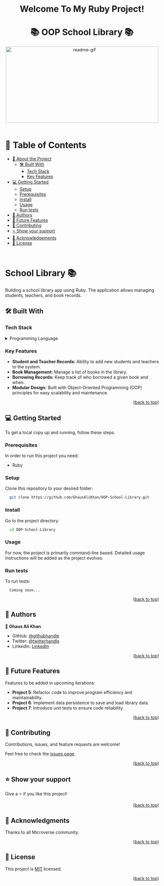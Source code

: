 <a name="readme-top"></a>
<div align="center">
 <h1><b> Welcome To My Ruby Project! </b></h1>
</div>  

<div align="center">
  <h1 style="border-bottom: none;"> 📚 OOP School Library 📚 </h1>
</div>

<div align="center">
  <img src="https://media.giphy.com/media/9DefTAr6NRRnV82U08/giphy.gif" alt="readme-gif" width="500" height="250" style="display: inline-block;">
</div>

<br/>

<!-- TABLE OF CONTENTS -->

# 📗 Table of Contents

- [📖 About the Project](#about-project)
  - [🛠 Built With](#built-with)
    - [Tech Stack](#tech-stack)
    - [Key Features](#key-features)
- [💻 Getting Started](#getting-started)
  - [Setup](#setup)
  - [Prerequisites](#prerequisites)
  - [Install](#install)
  - [Usage](#usage)
  - [Run tests](#run-tests)
- [👥 Authors](#authors)
- [🔭 Future Features](#future-features)
- [🤝 Contributing](#contributing)
- [⭐️ Show your support](#support)
- [🙏 Acknowledgements](#acknowledgements)
- [📝 License](#license)

<br/>

<!-- PROJECT DESCRIPTION -->

# School Library 📚 <a name="about-project"></a>

Building a school library app using Ruby. The application allows managing students, teachers, and book records.

## 🛠 Built With <a name="built-with"></a>

### Tech Stack <a name="tech-stack"></a>

<details>
<summary>Programming Language</summary>
  <ul>
   <li><a href="https://www.ruby-lang.org/en/">Ruby</a></li>
  </ul>
</details>

<!-- Features -->

### Key Features <a name="key-features"></a>

- **Student and Teacher Records:** Ability to add new students and teachers to the system.
- **Book Management:** Manage a list of books in the library.
- **Borrowing Records:** Keep track of who borrowed a given book and when.
- **Modular Design:** Built with Object-Oriented Programming (OOP) principles for easy scalability and maintenance.

<p align="right">(<a href="#readme-top">back to top</a>)</p>

<!-- GETTING STARTED -->

## 💻 Getting Started <a name="getting-started"></a>

<a name="readme-top"></a>

To get a local copy up and running, follow these steps.

### Prerequisites

In order to run this project you need:

- Ruby

### Setup

Clone this repository to your desired folder:

```bash
  git clone https://github.com/GhausAliKhan/OOP-School-Library.git
```

### Install

Go to the project directory.

```bash
  cd OOP-School-Library
```

### Usage

For now, the project is primarily command-line based. Detailed usage instructions will be added as the project evolves.

### Run tests

To run tests:

```test
  Coming soon...
```

<p align="right">(<a href="#readme-top">back to top</a>)</p>

<!-- AUTHORS -->

## 👥 Authors <a name="authors"></a>

👤 **Ghaus Ali Khan**

- GitHub: [@githubhandle](https://github.com/GhausAliKhan)
- Twitter: [@twitterhandle](https://twitter.com/GhausKhann)
- LinkedIn: [LinkedIn](https://www.linkedin.com/in/ghaus-ali-khan-2a48aa256/)

<p align="right">(<a href="#readme-top">back to top</a>)</p>

<!-- FUTURE FEATURES -->

## 🔭 Future Features <a name="future-features"></a>

Features to be added in upcoming iterations:

- **Project 5**: Refactor code to improve program efficiency and maintainability.
- **Project 6**: Implement data persistence to save and load library data.
- **Project 7**: Introduce unit tests to ensure code reliability.

<p align="right">(<a href="#readme-top">back to top</a>)</p>

## 🤝 Contributing <a name="contributing"></a>

Contributions, issues, and feature requests are welcome!

Feel free to check the [issues page](https://github.com/GhausAliKhan/OOP-School-Library/issues).

<p align="right">(<a href="#readme-top">back to top</a>)</p>

<!-- SUPPORT -->

## ⭐️ Show your support <a name="support"></a>

Give a ⭐️ if you like this project!

<p align="right">(<a href="#readme-top">back to top</a>)</p>

<!-- ACKNOWLEDGEMENTS -->

## 🙏 Acknowledgments <a name="acknowledgements"></a>

Thanks to all Microverse community.

<p align="right">(<a href="#readme-top">back to top</a>)</p>

<!-- LICENSE -->

## 📝 License <a name="license"></a>

This project is [MIT](./LICENSE) licensed.

<p align="right">(<a href="#readme-top">back to top</a>)</p>
